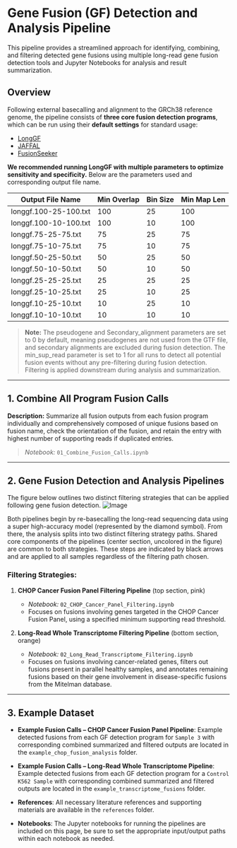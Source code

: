 # Gene Fusion (GF) Detection and Analysis Pipeline

This pipeline provides a streamlined approach for identifying, combining, and filtering detected gene fusions using multiple long-read gene fusion detection tools and Jupyter Notebooks for analysis and result summarization.

## Overview

Following external basecalling and alignment to the GRCh38 reference genome, the pipeline consists of **three core fusion detection programs**, which can be run using their **default settings** for standard usage:

- [LongGF](https://github.com/WGLab/LongGF)  
- [JAFFAL](https://github.com/Oshlack/JAFFA/wiki)  
- [FusionSeeker](https://github.com/Maggi-Chen/FusionSeeker)

**We recommended running LongGF with multiple parameters to optimize sensitivity and specificity.** Below are the parameters used and corresponding output file name. 

| Output File Name          | Min Overlap | Bin Size | Min Map Len | 
|---------------------------|-------------|----------|-------------|
| longgf.100-25-100.txt     | 100         | 25       | 100         |
| longgf.100-10-100.txt     | 100         | 10       | 100         |
| longgf.75-25-75.txt       | 75          | 25       | 75          | 
| longgf.75-10-75.txt       | 75          | 10       | 75          | 
| longgf.50-25-50.txt       | 50          | 25       | 50          | 
| longgf.50-10-50.txt       | 50          | 10       | 50          | 
| longgf.25-25-25.txt       | 25          | 25       | 25          | 
| longgf.25-10-25.txt       | 25          | 10       | 25          | 
| longgf.10-25-10.txt       | 10          | 25       | 10          | 
| longgf.10-10-10.txt       | 10          | 10       | 10          | 

> **Note:**
> The pseudogene and Secondary_alignment parameters are set to 0 by default, meaning pseudogenes are not used from the GTF file, and secondary alignments are excluded during fusion detection.
> The min_sup_read parameter is set to 1 for all runs to detect all potential fusion events without any pre-filtering during fusion detection. Filtering is applied downstream during analysis and summarization.


---


## 1. **Combine All Program Fusion Calls**  

**Description:**
Summarize all fusion outputs from each fusion program individually and comprehensively composed of unique fusions based on fusion name, check the orientation of the fusion, and retain the entry with highest number of supporting reads if duplicated entries. 
> *Notebook:* `01_Combine_Fusion_Calls.ipynb`  



---



## 2. **Gene Fusion Detection and Analysis Pipelines**

The figure below outlines two distinct filtering strategies that can be applied following gene fusion detection.
![Image](https://github.com/user-attachments/assets/d5d6c620-43ae-4e6e-987f-14facbff0a19)

Both pipelines begin by re-basecalling the long-read sequencing data using a super high-accuracy model (represented by the diamond symbol). From there, the analysis splits into two distinct filtering strategy paths. 
Shared core components of the pipelines (center section, uncolored in the figure) are common to both strategies. These steps are indicated by black arrows and are applied to all samples regardless of the filtering path chosen.


### Filtering Strategies:

1. **CHOP Cancer Fusion Panel Filtering Pipeline** (top section, pink)
   - *Notebook:* `02_CHOP_Cancer_Panel_Filtering.ipynb`  
   - Focuses on fusions involving genes targeted in the CHOP Cancer Fusion Panel, using a specified minimum supporting read threshold. 

2. **Long-Read Whole Transcriptome Filtering Pipeline** (bottom section, orange)
   - *Notebook:* `02_Long_Read_Transcriptome_Filtering.ipynb`
   - Focuses on fusions involving cancer-related genes, filters out fusions present in parallel healthy samples, and annotates remaining fusions based on their gene involvement in disease-specific fusions from the Mitelman database. 

---


## 3. **Example Dataset**
- **Example Fusion Calls – CHOP Cancer Fusion Panel Pipeline**: Example detected fusions from each GF detection program for `Sample 3` with corresponding combined summarized and filtered outputs are located in the `example_chop_fusion_analysis` folder. 

- **Example Fusion Calls – Long-Read Whole Transcriptome Pipeline**: Example detected fusions from each GF detection program for a `Control K562 Sample` with corresponding combined summarized and filtered outputs are located in the `example_transcriptome_fusions` folder. 

- **References**: All necessary literature references and supporting materials are available in the `references` folder.

- **Notebooks**: The Jupyter notebooks for running the pipelines are included on this page, be sure to set the appropriate input/output paths within each notebook as needed.









